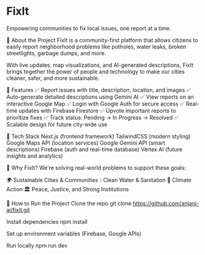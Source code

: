 # FixIt
Empowering communities to fix local issues, one report at a time.

🚀 About the Project
FixIt is a community-first platform that allows citizens to easily report neighborhood problems like potholes, water leaks, broken streetlights, garbage dumps, and more.

With live updates, map visualizations, and AI-generated descriptions, FixIt brings together the power of people and technology to make our cities cleaner, safer, and more sustainable.

🌟 Features
✅ Report issues with title, description, location, and images
✅ Auto-generate detailed descriptions using Gemini AI
✅ View reports on an interactive Google Map
✅ Login with Google Auth for secure access
✅ Real-time updates with Firebase Firestore
✅ Upvote important reports to prioritize fixes
✅ Track status: Pending → In Progress → Resolved
✅ Scalable design for future city-wide use

🧰 Tech Stack
Next.js (frontend framework)
TailwindCSS (modern styling)
Google Maps API (location services)
Google Gemini API (smart descriptions)
Firebase (auth and real-time database)
Vertex AI (future insights and analytics)

🎯 Why FixIt?
We're solving real-world problems to support these goals:

🌍 Sustainable Cities & Communities
💧 Clean Water & Sanitation
🌱 Climate Action
🏛️ Peace, Justice, and Strong Institutions


🚀 How to Run the Project
Clone the repo
git clone https://github.com/anjani-ai/fixit.git

Install dependencies
npm install

Set up environment variables (Firebase, Google APIs)

Run locally
npm run dev
